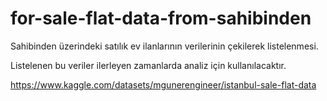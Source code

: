 # for-sale-flat-data-from-sahibinden

Sahibinden üzerindeki satılık ev ilanlarının verilerinin çekilerek listelenmesi.

Listelenen bu veriler ilerleyen zamanlarda analiz için kullanılacaktır.

https://www.kaggle.com/datasets/mgunerengineer/istanbul-sale-flat-data
